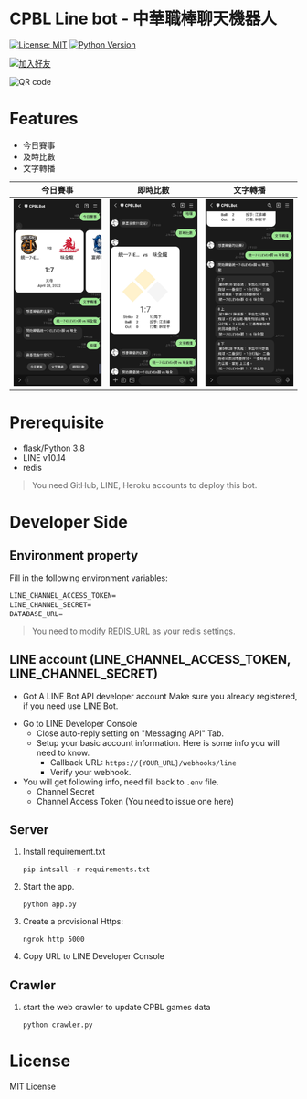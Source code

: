 

# CPBL Line bot - 中華職棒聊天機器人

[![License: MIT](https://img.shields.io/badge/License-MIT-blue.svg)](https://opensource.org/licenses/MIT)
[![Python Version](https://img.shields.io/badge/Python-%3E%3D%203.5-blue.svg)](https://badge.fury.io/py/lotify)

<a href="https://lin.ee/sxU8wpe"><img src="https://scdn.line-apps.com/n/line_add_friends/btn/zh-Hant.png" alt="加入好友" height="36" border="0"></a>  

<img src="https://qr-official.line.me/sid/M/833kcygo.png?shortenUrl=true" alt="QR code">

# Features
- 今日賽事
- 及時比數
- 文字轉播

| 今日賽事                             | 即時比數                             | 文字轉播                             |
|----------------------------------|----------------------------------|----------------------------------|
| ![image](./assets/demo_pic1.jpg) | ![image](./assets/demo_pic2.jpg) | ![image](./assets/demo_pic3.jpg) |

# Prerequisite

- flask/Python 3.8
- LINE v10.14
- redis

> You need GitHub, LINE, Heroku accounts to deploy this bot.

# Developer Side

## Environment property

Fill in the following environment variables:

```
LINE_CHANNEL_ACCESS_TOKEN=
LINE_CHANNEL_SECRET=
DATABASE_URL=
```

> You need to modify REDIS_URL as your redis settings.

## LINE account (LINE_CHANNEL_ACCESS_TOKEN, LINE_CHANNEL_SECRET)

- Got A LINE Bot API developer account Make sure you already registered, if you need use LINE Bot.

* Go to LINE Developer Console
    - Close auto-reply setting on "Messaging API" Tab.
    - Setup your basic account information. Here is some info you will need to know.
        - Callback URL: `https://{YOUR_URL}/webhooks/line`
        - Verify your webhook.
* You will get following info, need fill back to `.env` file.
    - Channel Secret
    - Channel Access Token (You need to issue one here)

## Server 

1. Install requirement.txt
    ```
    pip intsall -r requirements.txt
    ```

2. Start the app.

    ```
    python app.py
    ```

3. Create a provisional Https:

    ```
    ngrok http 5000
    ```

4. Copy URL to LINE Developer Console

## Crawler

1. start the web crawler to update CPBL games data

    ```
    python crawler.py
    ```

# License

MIT License